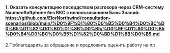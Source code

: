 #### 1. Оказать консультацию посердством разговора через CRM-систему NaumenSoftphone без ВКС с использованием Базы Знаний: https://github.com/ElorNorthwind/consultation-scenarios/blob/main/%D0%9F%D1%80%D0%B5%D0%B4%D0%BC%D0%B5%D1%82%D0%BD%D1%8B%D0%B5/%D0%9F%D1%80%D0%B5%D0%B4%D0%BC%D0%B5%D1%82%D0%BD%D1%8B%D0%B5.md
2.Поблагодарить за обращение и предложить оценить работу на пл
